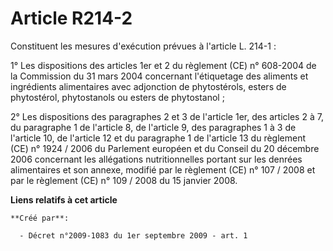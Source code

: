 # Article R214-2

Constituent les mesures d'exécution prévues à l'article L. 214-1 : 

1° Les dispositions des articles 1er et 2 du règlement (CE) n° 608-2004 de la Commission du 31 mars 2004 concernant
l'étiquetage des aliments et ingrédients alimentaires avec adjonction de phytostérols, esters de phytostérol, phytostanols ou
esters de phytostanol ; 

2° Les dispositions des paragraphes 2 et 3 de l'article 1er, des articles 2 à 7, du paragraphe 1 de l'article 8, de l'article
9, des paragraphes 1 à 3 de l'article 10, de l'article 12 et du paragraphe 1 de l'article 13 du règlement (CE) n° 1924 / 2006
du Parlement européen et du Conseil du 20 décembre 2006 concernant les allégations nutritionnelles portant sur les denrées
alimentaires et son annexe, modifié par le règlement (CE) n° 107 / 2008 et par le règlement (CE) n° 109 / 2008 du 15 janvier
2008.

**Liens relatifs à cet article**

	**Créé par**:

	  - Décret n°2009-1083 du 1er septembre 2009 - art. 1
